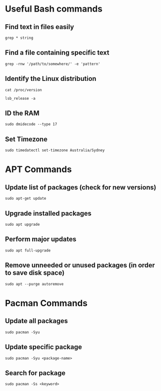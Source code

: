 # Useful Bash commands

## Find text in files easily
~~~
grep * string
~~~

## Find a file containing specific text
~~~
grep -rnw '/path/to/somewhere/' -e 'pattern'
~~~

## Identify the Linux distribution
~~~
cat /proc/version
~~~
~~~
lsb_release -a
~~~

## ID the RAM
~~~
sudo dmidecode --type 17
~~~

## Set Timezone
~~~
sudo timedatectl set-timezone Australia/Sydney
~~~


# APT Commands

## Update list of packages (check for new versions)
~~~
sudo apt-get update
~~~

## Upgrade installed packages
~~~
sudo apt upgrade
~~~

## Perform major updates
~~~
sudo apt full-upgrade
~~~

## Remove unneeded or unused packages (in order to save disk space)
~~~
sudo apt --purge autoremove
~~~


# Pacman Commands

## Update all packages
~~~
sudo pacman -Syu
~~~

## Update specific package
~~~
sudo pacman -Syu <package-name>
~~~

## Search for package
~~~
sudo pacman -Ss <keyword>
~~~
